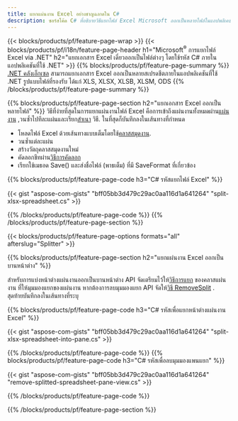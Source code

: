 ```yaml
---
title: แยกแผ่นงาน Excel อย่างชาญฉลาดใน C#
description: ซอร์สโค้ด C# ที่อธิบายวิธีแยกไฟล์ Excel Microsoft ออกเป็นหลายไฟล์ในแอปพลิเคชัน Visual C#.NET
---
```

{{< blocks/products/pf/feature-page-wrap >}}
{{< blocks/products/pf/i18n/feature-page-header h1="Microsoft<sup>&reg;</sup> การแยกไฟล์ Excel via .NET" h2="แยกเอกสาร Excel เดี่ยวออกเป็นไฟล์ต่างๆ โดยใช้รหัส C# ภายในแอปพลิเคชันที่ใช้ .NET" >}}
{{% blocks/products/pf/feature-page-summary %}}
[.NET คลังเอ็กเซล](/cells/th/net/) สามารถแยกเอกสาร Excel ออกเป็นหลายสเปรดชีตภายในแอปพลิเคชันที่ใช้ .NET รูปแบบไฟล์ที่รองรับ ได้แก่ XLS, XLSX, XLSB, XLSM, ODS
{{% /blocks/products/pf/feature-page-summary %}}

{{% blocks/products/pf/feature-page-section h2="แยกเอกสาร Excel ออกเป็นหลายไฟล์" %}}
 วิธีที่ง่ายที่สุดในการแยกแผ่นงานไฟล์ Excel คือการเข้าถึงแผ่นงานทั้งหมดผ่าน[แผ่นงาน](https://reference.aspose.com/cells/net/aspose.cells/workbook/properties/worksheets) ,วนซ้ำไปทีละแผ่นและเรียก[สำเนา](https://reference.aspose.com/cells/net/aspose.cells/worksheet/methods/copy) วิธี. ในที่สุดก็บันทึกลงในเส้นทางที่กำหนด

 + โหลดไฟล์ Excel ด้วยเส้นทางแบบเต็มโดยใช้[คลาสสมุดงาน](https://reference.aspose.com/cells/net/aspose.cells/workbook).
+ วนซ้ำแต่ละแผ่น
+ สร้างวัตถุคลาสสมุดงานใหม่
 + คัดลอกชีทผ่าน[วิธีการคัดลอก](https://reference.aspose.com/cells/net/aspose.cells/worksheet/methods/copy)
+ เรียกใช้เมธอด Save() และส่งชื่อไฟล์ (พาธเต็ม) ที่มี SaveFormat ที่เกี่ยวข้อง

{{% blocks/products/pf/feature-page-code h3="C# รหัสแยกไฟล์ Excel" %}}

{{< gist "aspose-com-gists" "bff05bb3d479c29ac0aa116d1a641264" "split-xlsx-spreadsheet.cs" >}}

{{% /blocks/products/pf/feature-page-code %}}
{{% /blocks/products/pf/feature-page-section %}}

{{< blocks/products/pf/feature-page-options formats="all" afterslug="Splitter" >}}

{{% blocks/products/pf/feature-page-section h2="แยกแผ่นงาน Excel ออกเป็นบานหน้าต่าง" %}}

 สำหรับการแบ่งหน้าต่างแผ่นงานออกเป็นบานหน้าต่าง API จัดเตรียมไว้ให้[วิธีการแยก](https://reference.aspose.com/cells/net/aspose.cells/worksheet/methods/split) ของคลาสแผ่นงาน ที่ให้มุมมองแยกของแผ่นงาน หากต้องการลบมุมมองแยก API จัดให้[วิธี RemoveSplit](https://reference.aspose.com/cells/net/aspose.cells/worksheet/methods/removesplit) . สุดท้ายบันทึกลงในเส้นทางที่ระบุ

{{% blocks/products/pf/feature-page-code h3="C# รหัสเพื่อแยกหน้าต่างแผ่นงาน Excel" %}}

{{< gist "aspose-com-gists" "bff05bb3d479c29ac0aa116d1a641264" "split-xlsx-spreadsheet-into-pane.cs" >}}

{{% /blocks/products/pf/feature-page-code %}}
{{% blocks/products/pf/feature-page-code h3="C# รหัสเพื่อลบมุมมองแพนแยก" %}}

{{< gist "aspose-com-gists" "bff05bb3d479c29ac0aa116d1a641264" "remove-splitted-spreadsheet-pane-view.cs" >}}

{{% /blocks/products/pf/feature-page-code %}}

{{% /blocks/products/pf/feature-page-section %}}
